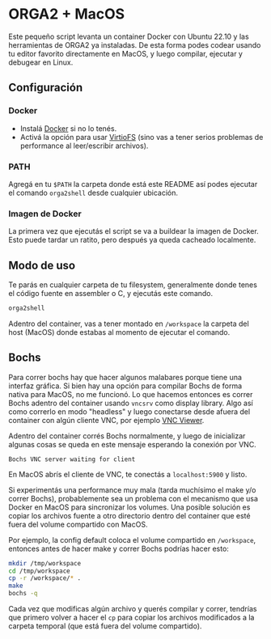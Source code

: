# ORGA2 + MacOS

Este pequeño script levanta un container Docker con Ubuntu 22.10 y las herramientas de ORGA2 ya instaladas. De esta forma podes codear usando tu editor favorito directamente en MacOS, y luego compilar, ejecutar y debugear en Linux.

## Configuración

### Docker

- Instalá [Docker](https://docs.docker.com/desktop/mac/install/) si no lo tenés.
- Activá la opción para usar [VirtioFS](https://www.docker.com/blog/speed-boost-achievement-unlocked-on-docker-desktop-4-6-for-mac/) (sino vas a tener serios problemas de performance al leer/escribir archivos).

### PATH

Agregá en tu `$PATH` la carpeta donde está este README así podes ejecutar el comando `orga2shell` desde cualquier ubicación.

### Imagen de Docker

La primera vez que ejecutás el script se va a buildear la imagen de Docker. Esto puede tardar un ratito, pero después ya queda cacheado localmente.

## Modo de uso

Te parás en cualquier carpeta de tu filesystem, generalmente donde tenes el código fuente en assembler o C, y ejecutás este comando.

```bash
orga2shell
```

Adentro del container, vas a tener montado en `/workspace` la carpeta del host (MacOS) donde estabas al momento de ejecutar el comando.

## Bochs

Para correr bochs hay que hacer algunos malabares porque tiene una interfaz gráfica. Si bien hay una opción para compilar Bochs de forma nativa para MacOS, no me funcionó. Lo que hacemos entonces es correr Bochs adentro del container usando `vncsrv` como display library. Algo así como correrlo en modo "headless" y luego conectarse desde afuera del container con algún cliente VNC, por ejemplo [VNC Viewer](https://www.realvnc.com/en/connect/download/viewer/).

Adentro del container corrés Bochs normalmente, y luego de inicializar algunas cosas se queda en este mensaje esperando la conexión por VNC.

```
Bochs VNC server waiting for client
```

En MacOS abrís el cliente de VNC, te conectás a `localhost:5900` y listo.

Si experimentás una performance muy mala (tarda muchísimo el make y/o correr Bochs), probablemente sea un problema con el mecanismo que usa Docker en MacOS para sincronizar los volumes. Una posible solución es copiar los archivos fuente a otro directorio dentro del container que esté fuera del volume compartido con MacOS.

Por ejemplo, la config default coloca el volume compartido en `/workspace`, entonces antes de hacer make y correr Bochs podrías hacer esto:

```bash
mkdir /tmp/workspace
cd /tmp/workspace
cp -r /workspace/* .
make
bochs -q
```

Cada vez que modificas algún archivo y querés compilar y correr, tendrías que primero volver a hacer el `cp` para copiar los archivos modificados a la carpeta temporal (que está fuera del volume compartido).
